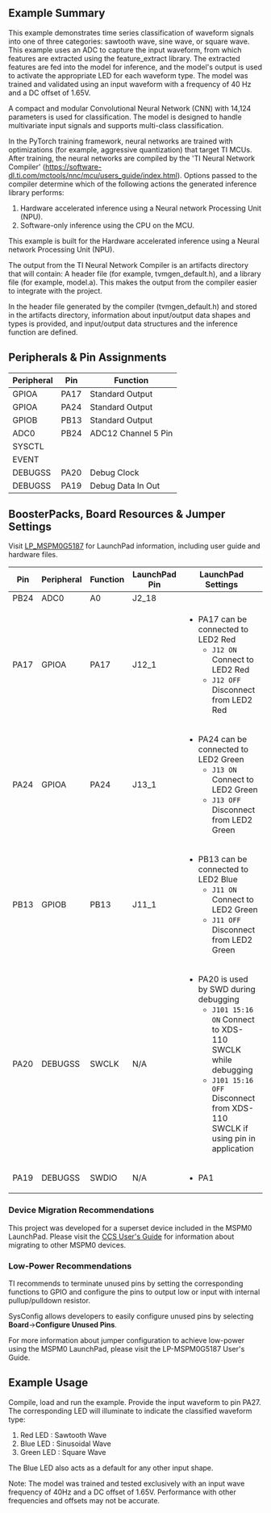 ## Example Summary

This example demonstrates time series classification of waveform signals into one of three categories: sawtooth wave, sine wave, or square wave. This example uses an ADC to capture the input waveform, from which features are extracted using the feature_extract library. The extracted features are fed into the model for inference, and the model's output is used to activate the appropriate LED for each waveform type. The model was trained and validated using an input waveform with a frequency of 40 Hz and a DC offset of 1.65V.

A compact and modular Convolutional Neural Network (CNN) with 14,124 parameters is used for classification. The model is designed to handle multivariate input signals and supports multi-class classification.

In the PyTorch training framework, neural networks are trained with optimizations (for example, aggressive quantization) that target TI MCUs. After training, the neural networks are compiled by the 'TI Neural Network Compiler' (https://software-dl.ti.com/mctools/nnc/mcu/users_guide/index.html). Options passed to the compiler determine which of the following actions the generated inference library performs:
1. Hardware accelerated inference using a Neural network Processing Unit (NPU).
2. Software-only inference using the CPU on the MCU.

This example is built for the Hardware accelerated inference using a Neural network Processing Unit (NPU).

The output from the TI Neural Network Compiler is an artifacts directory that will contain: A header file (for example, tvmgen_default.h), and a library file (for example, model.a). This makes the output from the compiler easier to integrate with the project.

In the header file generated by the compiler (tvmgen_default.h) and stored in the artifacts directory, information about input/output data shapes and types is provided,
and input/output data structures and the inference function are defined.
 
## Peripherals & Pin Assignments

| Peripheral | Pin | Function |
| --- | --- | --- |
| GPIOA | PA17 | Standard Output |
| GPIOA | PA24 | Standard Output |
| GPIOB | PB13 | Standard Output |
| ADC0  | PB24 | ADC12 Channel 5 Pin |
| SYSCTL |  |  |
| EVENT |  |  |
| DEBUGSS | PA20 | Debug Clock |
| DEBUGSS | PA19 | Debug Data In Out |

## BoosterPacks, Board Resources & Jumper Settings

Visit [LP_MSPM0G5187](https://www.ti.com/tool/LP-MSPM0G5187) for LaunchPad information, including user guide and hardware files.

| Pin | Peripheral | Function | LaunchPad Pin | LaunchPad Settings |
| --- | --- | --- | --- | --- |
| PB24 | ADC0 | A0 | J2_18 |  |
| PA17 | GPIOA | PA17 | J12_1 | <ul><li>PA17 can be connected to LED2 Red <ul><li>`J12 ON` Connect to LED2 Red <li>`J12 OFF` Disconnect from LED2 Red</ul></ul> |
| PA24 | GPIOA | PA24 | J13_1 | <ul><li>PA24 can be connected to LED2 Green <ul><li>`J13 ON` Connect to LED2 Green <li>`J13 OFF` Disconnect from LED2 Green</ul></ul> |
| PB13 | GPIOB | PB13 | J11_1 | <ul><li>PB13 can be connected to LED2 Blue <ul><li>`J11 ON` Connect to LED2 Green <li>`J11 OFF` Disconnect from LED2 Green</ul></ul> |
| PA20 | DEBUGSS | SWCLK | N/A | <ul><li>PA20 is used by SWD during debugging<br><ul><li>`J101 15:16 ON` Connect to XDS-110 SWCLK while debugging<br><li>`J101 15:16 OFF` Disconnect from XDS-110 SWCLK if using pin in application</ul></ul> |
| PA19 | DEBUGSS | SWDIO | N/A | <ul><li>PA1

### Device Migration Recommendations
This project was developed for a superset device included in the MSPM0 LaunchPad. Please
visit the [CCS User's Guide](https://software-dl.ti.com/msp430/esd/MSPM0-SDK/latest/docs/english/tools/ccs_ide_guide/doc_guide/doc_guide-srcs/ccs_ide_guide.html#sysconfig-project-migration)
for information about migrating to other MSPM0 devices.

### Low-Power Recommendations
TI recommends to terminate unused pins by setting the corresponding functions to
GPIO and configure the pins to output low or input with internal
pullup/pulldown resistor.

SysConfig allows developers to easily configure unused pins by selecting **Board**→**Configure Unused Pins**.

For more information about jumper configuration to achieve low-power using the
MSPM0 LaunchPad, please visit the LP-MSPM0G5187 User's Guide.

## Example Usage
Compile, load and run the example.
Provide the input waveform to pin PA27.
The corresponding LED will illuminate to indicate the classified waveform type:
1. Red LED : Sawtooth Wave
2. Blue LED : Sinusoidal Wave
3. Green LED : Square Wave

The Blue LED also acts as a default for any other input shape.

Note: The model was trained and tested exclusively with an input wave frequency of 40Hz and a DC offset of 1.65V. Performance with other frequencies and offsets may not be accurate.
